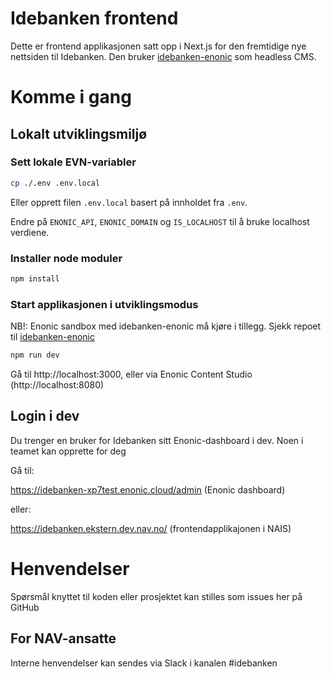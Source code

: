 # Idebanken frontend

Dette er frontend applikasjonen satt opp i Next.js for den fremtidige nye nettsiden til Idebanken. Den bruker [idebanken-enonic](https://github.com/navikt/idebanken-enonic/) som headless CMS.

# Komme i gang

## Lokalt utviklingsmiljø

### Sett lokale EVN-variabler

```bash
cp ./.env .env.local
```

Eller opprett filen `.env.local` basert på innholdet fra `.env`.

Endre på `ENONIC_API`, `ENONIC_DOMAIN` og `IS_LOCALHOST` til å bruke localhost verdiene.

### Installer node moduler

```bash
npm install
```


### Start applikasjonen i utviklingsmodus

NB!: Enonic sandbox med idebanken-enonic må kjøre i tillegg. Sjekk repoet til [idebanken-enonic](https://github.com/navikt/idebanken-enonic/)

```bash
npm run dev
```

Gå til http://localhost:3000, eller via Enonic Content Studio (http://localhost:8080)


## Login i dev

Du trenger en bruker for Idebanken sitt Enonic-dashboard i dev. Noen i teamet kan opprette for deg

Gå til:

https://idebanken-xp7test.enonic.cloud/admin (Enonic dashboard)

eller:

https://idebanken.ekstern.dev.nav.no/ (frontendapplikajonen i NAIS)



# Henvendelser

Spørsmål knyttet til koden eller prosjektet kan stilles som issues her på GitHub

## For NAV-ansatte

Interne henvendelser kan sendes via Slack i kanalen #idebanken
